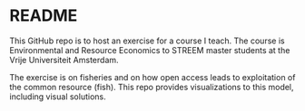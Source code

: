# README

This GitHub repo is to host an exercise for a course I teach. The course is Environmental and Resource Economics to STREEM master students at the Vrije Universiteit Amsterdam.

The exercise is on fisheries and on how open access leads to exploitation of the common resource (fish). This repo provides visualizations to this model, including visual solutions.
